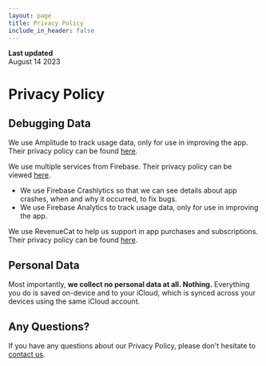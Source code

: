 ```yaml
---
layout: page
title: Privacy Policy
include_in_header: false
---
```


**Last updated**  
August 14 2023

# Privacy Policy
## Debugging Data
We use Amplitude to track usage data, only for use in improving the app. Their privacy policy can be found [here](https://amplitude.com/privacy/).

We use multiple services from Firebase. Their privacy policy can be viewed [here](https://policies.google.com/privacy?hl=en).

- We use Firebase Crashlytics so that we can see details about app crashes, when and why it occurred, to fix bugs.
- We use Firebase Analytics to track usage data, only for use in improving the app.

We use RevenueCat to help us support in app purchases and subscriptions. Their privacy policy can be found [here](https://www.revenuecat.com/privacy/).

## Personal Data
Most importantly, **we collect no personal data at all. Nothing.** Everything you do is saved on-device and to your iCloud, which is synced across your devices using the same iCloud account.

## Any Questions?
If you have any questions about our Privacy Policy, please don't hesitate to [contact us](mailto:ochi@michaeltigas.com.au).